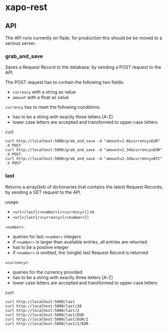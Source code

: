 # xapo-rest

## API

The API runs currently on flask; for production this should
be be moved to a serious server.

### grab_and_save

Saves a Request Record to the database; by sending
a POST request to the API.

The POST request has to contain the following two fields:
- `currency` with a string as value
- `amount` with a float as value

`currency` has to meet the following conditions:
- has to be a string with exactly three letters [A-Z]
- lower case letters are accepted and transformed to
upper case letters

curl:
```
curl http://localhost:5000/grab_and_save -d "amount=1.0&currency=EUR" -X POST
curl http://localhost:5000/grab_and_save -d "amount=2.34&currency=EUR" -X POST
curl http://localhost:5000/grab_and_save -d "amount=2.34&currency=BTC" -X POST
```

### last

Returns a array(list) of dictionaries that contains 
the latest Request Records; by sending a GET request
to the API.

usage:
- `<url>/last[/<number>[/<currency>]]` or
- `<url>/last[/<currency>[/<number>]]`

`<number>`:
- queries for last `<number>` integers
- if `<number>` is larger than available entries, 
all entries are returned
- has to be a positive integer
- if `<number>` is omitted, the (single) last Request
Record is returned

`<currency>`:
- queries for the currency provided
- has to be a string with exactly three letters [A-Z]
- lower case letters are accepted and transformed to
upper case letters

curl:
```
curl http://localhost:5000/last
curl http://localhost:5000/last/10
curl http://localhost:5000/last/2
curl http://localhost:5000/last/EUR
curl http://localhost:5000/last/EUR/2
curl http://localhost:5000/last/2/EUR
```